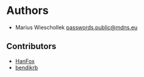 # Authors

 - Marius Wieschollek <passwords.public@mdns.eu>

## Contributors
 - [HanFox](https://github.com/HanFox)
 - [bendikrb](https://github.com/bendikrb)